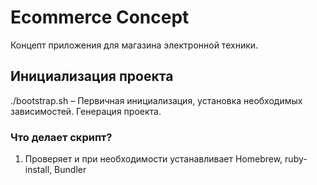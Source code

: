 # Ecommerce Concept

Концепт приложения для магазина электронной техники.

## Инициализация проекта

./bootstrap.sh – Первичная инициализация, установка необходимых зависимостей. Генерация проекта.

### Что делает скрипт?
1. Проверяет и при необходимости устанавливает Homebrew, ruby-install, Bundler
